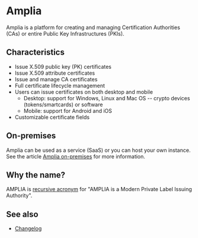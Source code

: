 ﻿# Amplia

Amplia is a platform for creating and managing Certification Authorities (CAs) or entire Public Key Infrastructures (PKIs).

## Characteristics

* Issue X.509 public key (PK) certificates
* Issue X.509 attribute certificates
* Issue and manage CA certificates
* Full certificate lifecycle management
* Users can issue certificates on both desktop and mobile
  * Desktop: support for Windows, Linux and Mac OS -- crypto devices (tokens/smartcards) or software
  * Mobile: support for Android and iOS
* Customizable certificate fields

## On-premises

Amplia can be used as a service (SaaS) or you can host your own instance. See the article [Amplia on-premises](on-premises/index.md) for more information.

## Why the name?

AMPLIA is [recursive acronym](https://en.wikipedia.org/wiki/Recursive_acronym) for "AMPLIA is a Modern Private Label Issuing Authority".

## See also

* [Changelog](changelog.md)
